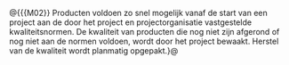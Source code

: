@{{{M02}}
Producten voldoen zo snel mogelijk vanaf de start van een project aan de door het project en projectorganisatie vastgestelde kwaliteitsnormen. De kwaliteit van producten die nog niet zijn afgerond of nog niet aan de normen voldoen, wordt door het project bewaakt. Herstel van de kwaliteit wordt planmatig opgepakt.}@
